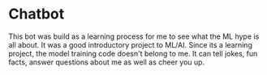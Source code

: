 # Chatbot
This bot was build as a learning process for me to see what the ML hype is all about. It was a good introductory project to ML/AI. Since its a learning project, the model training code doesn't belong to me. It can tell jokes, fun facts, answer questions about me as well as cheer you up.
